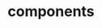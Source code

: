 <!-- Space: KrewPluginTemplate -->
<!-- Parent: Project -->
<!-- Title: Components -->

<!-- Label: KrewPluginTemplate -->
<!-- Label: Project -->
<!-- Label: Components -->
<!-- Include: docs/disclaimer.md -->
<!-- Include: ac:toc -->

# components
